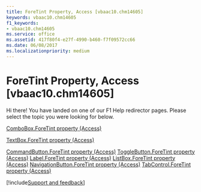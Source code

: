 ```yaml
---
title: ForeTint Property, Access [vbaac10.chm14605]
keywords: vbaac10.chm14605
f1_keywords:
- vbaac10.chm14605
ms.service: office
ms.assetid: 417f80f4-e27f-4990-b460-f7f09572cc66
ms.date: 06/08/2017
ms.localizationpriority: medium
---
```



# ForeTint Property, Access [vbaac10.chm14605]

Hi there! You have landed on one of our F1 Help redirector pages. Please select the topic you were looking for below.

[ComboBox.ForeTint property (Access)](https://msdn.microsoft.com/library/d855214b-df01-7158-75ea-1fc974c9b60b%28Office.15%29.aspx)

[TextBox.ForeTint property (Access)](https://msdn.microsoft.com/library/8229f864-5ed3-309e-ba29-6a45bf9d59a8%28Office.15%29.aspx)

[CommandButton.ForeTint property (Access)](https://msdn.microsoft.com/library/87b29d73-fdbf-0ffa-d2eb-78d182625458%28Office.15%29.aspx)
[ToggleButton.ForeTint property (Access)](https://msdn.microsoft.com/library/b0ea7b04-962f-bdea-d3c2-8fe9f0bf83e9%28Office.15%29.aspx)
[Label.ForeTint property (Access)](https://msdn.microsoft.com/library/cce432e8-44eb-d30c-04e2-b4e3861ecec7%28Office.15%29.aspx)
[ListBox.ForeTint property (Access)](https://msdn.microsoft.com/library/3d2d2e77-5819-673b-8e9c-d2d94d06a1bd%28Office.15%29.aspx)
[NavigationButton.ForeTint property (Access)](https://msdn.microsoft.com/library/4d19f8e8-67e0-412a-a515-dd357a26bc46%28Office.15%29.aspx)
[TabControl.ForeTint property (Access)](https://msdn.microsoft.com/library/9e7c2a92-028b-f565-22fb-fc44753c7908%28Office.15%29.aspx)

[!include[Support and feedback](~/includes/feedback-boilerplate.md)]